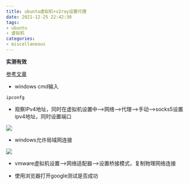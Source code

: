 ```yaml
---
title: ubuntu虚拟机+v2ray设置代理
date: 2021-12-25 22:42:30
tags:
- ubuntu
- 虚拟机
categories:
- miscellaneous
---
```


**实测有效**

[参考文章](https://blog.csdn.net/weixin_45467056/article/details/105956782)

-   windows cmd输入

```
ipconfg
```

-   观察IPv4地址，同时在虚拟机设置中-->网络-->代理-->手动-->socks5设置ipv4地址，同时设置端口

![](https://cdn.jsdelivr.net/gh/czc13611858691/picgoRepo@master/20211225230040.png)

-   windows允许局域网连接

![](https://cdn.jsdelivr.net/gh/czc13611858691/picgoRepo@master/20211211221520.png)

-   vmware虚拟机设置-->网络适配器-->设置桥接模式，复制物理网络连接

-   使用浏览器打开google测试是否成功